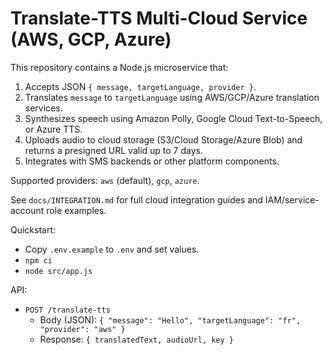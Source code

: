 # Translate-TTS Multi-Cloud Service (AWS, GCP, Azure)

This repository contains a Node.js microservice that:
1. Accepts JSON `{ message, targetLanguage, provider }`.
2. Translates `message` to `targetLanguage` using AWS/GCP/Azure translation services.
3. Synthesizes speech using Amazon Polly, Google Cloud Text-to-Speech, or Azure TTS.
4. Uploads audio to cloud storage (S3/Cloud Storage/Azure Blob) and returns a presigned URL valid up to 7 days.
5. Integrates with SMS backends or other platform components.

Supported providers: `aws` (default), `gcp`, `azure`.

See `docs/INTEGRATION.md` for full cloud integration guides and IAM/service-account role examples.

Quickstart:
- Copy `.env.example` to `.env` and set values.
- `npm ci`
- `node src/app.js`

API:
- `POST /translate-tts`
  - Body (JSON): `{ "message": "Hello", "targetLanguage": "fr", "provider": "aws" }`
  - Response: `{ translatedText, audioUrl, key }`
